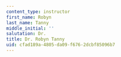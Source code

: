 ```yaml
---
content_type: instructor
first_name: Robyn
last_name: Tanny
middle_initial: ''
salutation: Dr.
title: Dr. Robyn Tanny
uid: cfad189a-4805-da09-f676-2dcbf85096b7
---
```

